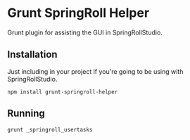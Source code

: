 # Grunt SpringRoll Helper

Grunt plugin for assisting the GUI in SpringRollStudio.

## Installation

Just including in your project if you're going to be using with SpringRollStudio.

```shell
npm install grunt-springroll-helper
```

## Running

```shell
grunt _springroll_usertasks
```
